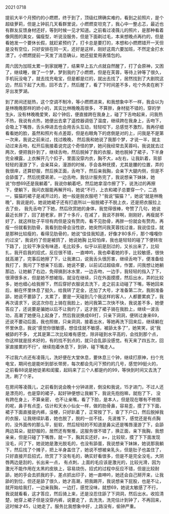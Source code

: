 2021 0718

提前大半个月预约的小燃燃，终于到了，顶级红牌确实难约，看到之前照片，是个超级萝莉，但是上钟前几天看群里说，小燃燃变坦克了，我心中一整忐忑，最近也有群友反馈身材还好，等到时候一见才知道。之前看过凌薇儿的照片，是那种看着像网图的美女，偏瘦型，听说没服务，但是下面剃过毛，本来想晚点再约的，但是看她发一个要休长假，就赶紧预约了，打卡总是要打的，本想和小燃燃错开一天但是没有空位，只好安排在同一天，还好是这样，刚好这周六要加班，不然定金打水漂了。小燃燃提前一天发了消息确认，她还挺爱用表情包的。

周六因为加班太累一到家就睡了，结果早上五六点就自然醒了，打了会原神，又困了，继续睡，做了一个梦，梦到我约了小燃燃，但是在芙蓉，等待上钟等了很久，手机玩没电了，就去找充电宝，但是都是烂的，就出去找了，居然找到了大剧院这边，然后下起了大雨，回不去了，然后醒了，看了下时间差不多，吃个外卖在刷下牙出发罗湖。

到了房间还挺热，这个空调不制冷，等小燃燃进来，和我想象中不一样，我会以为是林晚晚那样的娇小的，其实比林晚晚高很多， 不算胖，身材挺不错的，穿的学生jk，没有林晚晚爱笑，起个钟后，便直接跨在我身上，碰了下舌吻起来，问我热不热，我说有点热，她便出去拿了遥控器调低了温度，继续跨在我身上，舌吻下，会吸上下嘴唇，舌头伸进去也会用舌头互动，轻轻咬下，总感觉不激烈，我再仔细看看她的脸，虽然和照片有点差距，但是右眼角下的痣倒是对的上，问我是不是第一次来，我说之前来过，找过晚晚， 然后我和她说了我那个梦，才说一半，就主动过来舌吻，松开后我接着说完这个奇怪的梦，她问我经常去芙蓉吗，我说就去过两次，便把我扑到了，继续舌吻，然后脱掉了我的衣服，她也脱掉了裙子，下半身完全裸露，上衣解开几个扣子，里面没穿内衣，胸不大，a左右，让我趴着，背部轻轻的漫游了下，会亲耳朵，漫游的时候，手会各种抚摸，尤其是腰的位置，弄的我很痒，还算舒服，然后换正面，舌吻下，然后亲我胸，会亲下大腿内侧，但是不会舔蛋了，然后抚摸弟弟，一边舌吻，我估计服务完了，我说想亲下妹妹，她说“你想69还是我躺着”，我说你躺着吧，然后她拿湿巾擦了下，说洗过的再擦下，便躺下，我问衣服能再解开吗，她说“不行，上衣和裙子总要穿一个，二选一，猫猫的裙子是减开过的，她一般是脱衣服吧？”我说“猫猫？”，她说“就是林晚晚”，我说是的，她说她裙子还有打底所以一般脱裙子不脱上衣，还是把衣服拉上去了些， 我先舌吻了下她，然后欣赏她的身体，我觉得很棒，夸赞了几句，她说最近长胖了，回了趟老家，胖了十多斤，在减了，我说不胖啊，刚刚好，再瘦就不好了，就这样肚子平坦有肉但是没有赘肉，看不见肋骨，再胖一份就会有赘肉，再瘦一份就看到肋骨，我看到肋骨会没性欲，她突然问我芙蓉找过谁，我说佳佳，就是那种比较瘦的，看得见肋骨的，她说“佳佳我知道，好像才80多斤，那个嘎嘎你约过没”，我说约了但是被鸽了，她说她胸 比较怕痒，我也是轻轻的碰了下便转攻下路了，比较干净没有味道，毛比较多，似乎以前是刮过的，又长出来了，比较扎，我开启我的招式，反应很不错，一直呻吟，我也牵着她的手，比较敏感，很快就高潮了，完事后她擦了下，让我漱口，说我舌头很厉害，继续舌吻下，便准备给我打了，我问了下想亲下后面，她说不要，以前试过超级痒，作罢，问我想让她躺那边，让她躺了右边，免得搞到冰水里，一边舌吻，一边手，我轻轻的指入了下，很滑很多水，但是她不想被指，就没在继续，只在外面摸摸，然后出水，弄的比较多，她也细心给我擦下，然后穿好衣服说去洗下，走之前主动碰了下嘴，等她回来后，躺在怀里休息了挺久，给我转了定金，还加了大号，才准备第二次，我刚准备舔，她说不要舔了，太累了，要是一天碰到几个我这样的客人，人都要累疯了，我再次请求下，说这次你在上骑在我脸上，她问我第二次快不快，我说差不多，她便答应了，还说要是骗她以后不让我约了，这才脱了裙子骑在我脸上，继续一波舌功，高潮了她便马上起身了，然后我说换成69打，只亲下洞洞，便转过身来69，还说不要动后面，我也照做，只亲洞洞，接着出水，等她再洗下回来后，继续躺在怀里休息，我说“感觉你很敏感，想佳佳就不敏感，被舔太多了”，她笑笑，说“我被舔的不多， 尤其是第二次比较难有感觉，除非碰到水平高的，会找到那个点，你这样就是技术好的，有的找不到点的，就只会乱舔没感觉。有天来了四五次，回家直接累的不行”，继续抱着休息下，到钟，碰下嘴走人。

不过我六点还有凌薇儿，洗好便在大堂休息，要休息三个钟，继续打原神，扫个充电宝，期间也是能听到部长带房，每次都会先问下预约的几号，感觉99挺火的，之前看88说是她徒弟和闺蜜，起码来了三个人都是约的99，等快到时间又去洗了洗，刷了个牙。

在房间等凌薇儿，之前看到说会晚十分钟进房，倒没和我说，15才进门，不过人还是漂亮的，也是穿的裙子，起好钟便想让我躺下，我说先抱抱嘛，就抱了下， 没有跨在身上，不算亲密， 也不让亲嘴，看了下脸，是本人，但是现在哪有不修图的呢，鼻子有点歪，估计和天水小仙女一样，做的肋骨鼻，容易歪，摸了下下面，裙子下面直接是内裤，没梗，只好趴着了，正常按了下，查了下户口，然后脱掉我的衣服，让我继续趴着，她也脱了，脱的一丝不挂， 先波推下，感觉还是有点胸的，没外面传的那么平，挺软，然后轻轻的不知道是鼻尖还是嘴唇漫游了下，会舔两边耳朵，挺舒服的，居然还有臀推，这服务很不错了，换正面，亲下我胸，我想亲亲，但是只碰了下嘴唇，就一下，胸其实还好，a+，比较软，摸了下下面发现没毛，问了下，她说她是激光脱毛的，也没有舔蛋，我说想亲下妹妹，她说那我躺下，然后找了个摊子，把上半身盖住了，她说不想被亲乳头，但是肚子也盖住了，只好直接开启招式，欣赏了下没有毛的，确实好看很多，但是不是完全没毛，大阴唇两边是刮的，长出来一点， 有点刺，上面的毛应该是激光的，比较光滑，因为激光不能作用在太黑的皮肤上，容易烧伤，招式的过程中反应不错，但是比较耐舔，她的手会去抓我的手，差点抓出印子，她一直呻吟，她还会自己掰开来，让我舔的到位，但还是舔了很久，她才高潮，把我踢开，我说想亲下屁股，也是不让，就开始给我打，一边亲我胸，一边打，感觉没味，就想69，她说太敏感了不行，我说就看看，这才答应，然后骑上来，还是没忍住舔了下洞洞，然后出水。收拾清楚，她穿上裙子但是没穿内裤，说要走了，去洗洗，洗完估计到钟了，不再回来，这时候才45，让她走了。服务比我想象中好，上路没有，偷钟严重。